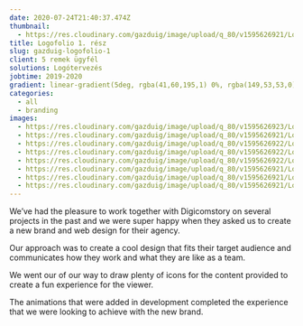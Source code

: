 ```yaml
---
date: 2020-07-24T21:40:37.474Z
thumbnail:
  - https://res.cloudinary.com/gazduig/image/upload/q_80/v1595626921/Logofolio%201/Frame_13_jpout8.jpg
title: Logofolio 1. rész
slug: gazduig-logofolio-1
client: 5 remek ügyfél
solutions: Logótervezés
jobtime: 2019-2020
gradient: linear-gradient(5deg, rgba(41,60,195,1) 0%, rgba(149,53,53,0) 71%)
categories:
  - all
  - branding
images:
  - https://res.cloudinary.com/gazduig/image/upload/q_80/v1595626923/Logofolio%201/Frame_16_iqjc4d.jpg
  - https://res.cloudinary.com/gazduig/image/upload/q_80/v1595626921/Logofolio%201/Frame_14_purygg.jpg
  - https://res.cloudinary.com/gazduig/image/upload/q_80/v1595626922/Logofolio%201/Frame_22_voubco.jpg
  - https://res.cloudinary.com/gazduig/image/upload/q_80/v1595626922/Logofolio%201/Frame_15_vph6nl.jpg
  - https://res.cloudinary.com/gazduig/image/upload/q_80/v1595626922/Logofolio%201/Frame_18_pjoxsx.jpg
  - https://res.cloudinary.com/gazduig/image/upload/q_80/v1595626921/Logofolio%201/Frame_12_fbwwms.jpg
  - https://res.cloudinary.com/gazduig/image/upload/q_80/v1595626921/Logofolio%201/Frame_13_jpout8.jpg
  - https://res.cloudinary.com/gazduig/image/upload/q_80/v1595626921/Logofolio%201/Frame_11_qjvs9w.jpg
---
```

<!--StartFragment-->

We’ve had the pleasure to work together with Digicomstory on several projects in the past and we were super happy when they asked us to create a new brand and web design for their agency.

Our approach was to create a cool design that fits their target audience and communicates how they work and what they are like as a team.

We went our of our way to draw plenty of icons for the content provided to create a fun experience for the viewer.

The animations that were added in development completed the experience that we were looking to achieve with the new brand.

<!--EndFragment-->